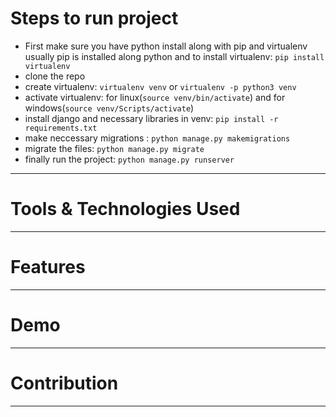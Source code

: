 # Steps to run project 
- First make sure you have python install along with pip and virtualenv usually pip is installed along python and to install virtualenv: ```pip install virtualenv```  
- clone the repo 
- create virtualenv: ```virtualenv venv``` or ```virtualenv -p python3 venv```
- activate virtualenv: for linux(```source venv/bin/activate```) and for windows(```source venv/Scripts/activate```)
- install django and necessary libraries in venv: ```pip install -r requirements.txt```
- make neccessary migrations : ```python manage.py makemigrations```
- migrate the files: ```python manage.py migrate```
- finally run the project: ```python manage.py runserver```
----- 
# Tools & Technologies Used 
----- 
# Features 
----- 
# Demo 
----- 
# Contribution
-----
